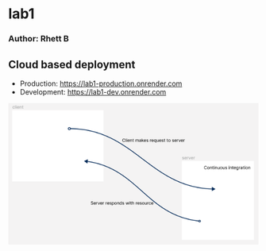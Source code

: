 # lab1

### Author: Rhett B

## Cloud based deployment
- Production: https://lab1-production.onrender.com
- Development: https://lab1-dev.onrender.com

<img src='./images/UMLdiagram.png'>